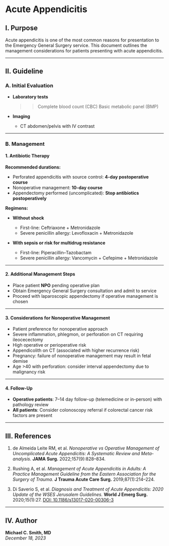 # Acute Appendicitis

## I. Purpose
Acute appendicitis is one of the most common reasons for presentation to the Emergency General Surgery service. This document outlines the management considerations for patients presenting with acute appendicitis.

---

## II. Guideline

### A. Initial Evaluation

- **Laboratory tests**
  >> Complete blood count (CBC)
  >> Basic metabolic panel (BMP)

- **Imaging**
  - CT abdomen/pelvis with IV contrast

---

### B. Management

#### 1. Antibiotic Therapy

**Recommended durations:**

- Perforated appendicitis with source control: **4-day postoperative course**
- Nonoperative management: **10-day course**
- Appendectomy performed (uncomplicated): **Stop antibiotics postoperatively**

**Regimens:**

- **Without shock**
  - First-line: Ceftriaxone + Metronidazole  
  - Severe penicillin allergy: Levofloxacin + Metronidazole

- **With sepsis or risk for multidrug resistance**
  - First-line: Piperacillin–Tazobactam  
  - Severe penicillin allergy: Vancomycin + Cefepime + Metronidazole

---

#### 2. Additional Management Steps

- Place patient **NPO** pending operative plan
- Obtain Emergency General Surgery consultation and admit to service
- Proceed with laparoscopic appendectomy if operative management is chosen

---

#### 3. Considerations for Nonoperative Management

- Patient preference for nonoperative approach
- Severe inflammation, phlegmon, or perforation on CT requiring ileocecectomy
- High operative or perioperative risk
- Appendicolith on CT (associated with higher recurrence risk)
- Pregnancy: failure of nonoperative management may result in fetal demise
- Age >40 with perforation: consider interval appendectomy due to malignancy risk

---

#### 4. Follow-Up

- **Operative patients**: 7–14 day follow-up (telemedicine or in-person) with pathology review
- **All patients**: Consider colonoscopy referral if colorectal cancer risk factors are present

---

## III. References

1. de Almeida Leite RM, et al. _Nonoperative vs Operative Management of Uncomplicated Acute Appendicitis: A Systematic Review and Meta-analysis._ **JAMA Surg.** 2022;157(9):828–834.

2. Rushing A, et al. _Management of Acute Appendicitis in Adults: A Practice Management Guideline from the Eastern Association for the Surgery of Trauma._ **J Trauma Acute Care Surg.** 2019;87(1):214–224.

3. Di Saverio S, et al. _Diagnosis and Treatment of Acute Appendicitis: 2020 Update of the WSES Jerusalem Guidelines._ **World J Emerg Surg.** 2020;15(1):27. [DOI: 10.1186/s13017-020-00306-3](https://doi.org/10.1186/s13017-020-00306-3)

---

## IV. Author

**Michael C. Smith, MD**  
*December 18, 2023*
